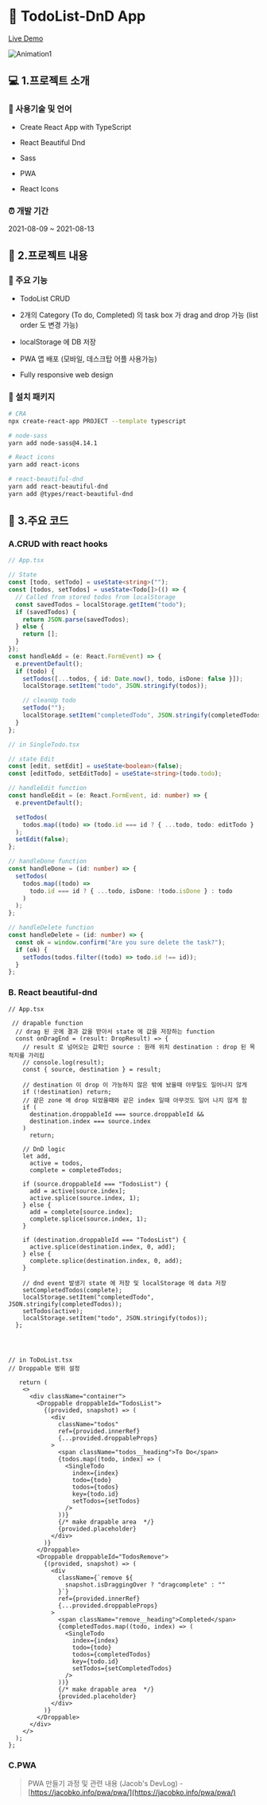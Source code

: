 # 📔 TodoList-DnD App

<a href="https://todo.jacobko.info/" target="_blank">Live Demo</a>

![Animation1](https://user-images.githubusercontent.com/28912774/130744544-a6e5951b-d804-4de4-921e-34295ab82961.gif)

## 💻 1.프로젝트 소개

### 📝 사용기술 및 언어

- Create React App with TypeScript

- React Beautiful Dnd

- Sass

- PWA

- React Icons

### ⏰ 개발 기간

2021-08-09 ~ 2021-08-13

## 📃 2.프로젝트 내용

### 📌 주요 기능

- TodoList CRUD

- 2개의 Category (To do, Completed) 의 task box 가 drag and drop 가능 (list order 도 변경 가능)

- localStorage 에 DB 저장

- PWA 앱 배포 (모바일, 데스크탑 어플 사용가능)

- Fully responsive web design

### 🎁 설치 패키지

```bash
# CRA
npx create-react-app PROJECT --template typescript

# node-sass
yarn add node-sass@4.14.1

# React icons
yarn add react-icons

# react-beautiful-dnd
yarn add react-beautiful-dnd
yarn add @types/react-beautiful-dnd
```

## 🔎 3.주요 코드

### A.CRUD with react hooks

```ts
// App.tsx

// State
const [todo, setTodo] = useState<string>("");
const [todos, setTodos] = useState<Todo[]>(() => {
  // Called from stored todos from localStorage
  const savedTodos = localStorage.getItem("todo");
  if (savedTodos) {
    return JSON.parse(savedTodos);
  } else {
    return [];
  }
});
const handleAdd = (e: React.FormEvent) => {
  e.preventDefault();
  if (todo) {
    setTodos([...todos, { id: Date.now(), todo, isDone: false }]);
    localStorage.setItem("todo", JSON.stringify(todos));

    // cleanUp todo
    setTodo("");
    localStorage.setItem("completedTodo", JSON.stringify(completedTodos));
  }
};

// in SingleTodo.tsx

// state Edit
const [edit, setEdit] = useState<boolean>(false);
const [editTodo, setEditTodo] = useState<string>(todo.todo);

// handleEdit function
const handleEdit = (e: React.FormEvent, id: number) => {
  e.preventDefault();

  setTodos(
    todos.map((todo) => (todo.id === id ? { ...todo, todo: editTodo } : todo))
  );
  setEdit(false);
};

// handleDone function
const handleDone = (id: number) => {
  setTodos(
    todos.map((todo) =>
      todo.id === id ? { ...todo, isDone: !todo.isDone } : todo
    )
  );
};

// handleDelete function
const handleDelete = (id: number) => {
  const ok = window.confirm("Are you sure delete the task?");
  if (ok) {
    setTodos(todos.filter((todo) => todo.id !== id));
  }
};
```

### B. React beautiful-dnd

```tsx
// App.tsx

 // drapable function
  // drag 된 곳에 결과 값을 받아서 state 에 값을 저장하는 function
  const onDragEnd = (result: DropResult) => {
    // result 로 넘어오는 값확인 source : 원래 위치 destination : drop 된 목적지를 가리킴
    // console.log(result);
    const { source, destination } = result;

    // destination 이 drop 이 가능하지 않은 밖에 놨을때 아무일도 일어나지 않게
    if (!destination) return;
    // 같은 zone 에 drop 되었을때와 같은 index 일때 아무것도 일어 나지 않게 함
    if (
      destination.droppableId === source.droppableId &&
      destination.index === source.index
    )
      return;

    // DnD logic
    let add,
      active = todos,
      complete = completedTodos;

    if (source.droppableId === "TodosList") {
      add = active[source.index];
      active.splice(source.index, 1);
    } else {
      add = complete[source.index];
      complete.splice(source.index, 1);
    }

    if (destination.droppableId === "TodosList") {
      active.splice(destination.index, 0, add);
    } else {
      complete.splice(destination.index, 0, add);
    }

    // dnd event 발생기 state 에 저장 및 localStorage 에 data 저장
    setCompletedTodos(complete);
    localStorage.setItem("completedTodo", JSON.stringify(completedTodos));
    setTodos(active);
    localStorage.setItem("todo", JSON.stringify(todos));
  };




// in ToDoList.tsx
// Droppable 범위 설정

   return (
    <>
      <div className="container">
        <Droppable droppableId="TodosList">
          {(provided, snapshot) => (
            <div
              className="todos"
              ref={provided.innerRef}
              {...provided.droppableProps}
            >
              <span className="todos__heading">To Do</span>
              {todos.map((todo, index) => (
                <SingleTodo
                  index={index}
                  todo={todo}
                  todos={todos}
                  key={todo.id}
                  setTodos={setTodos}
                />
              ))}
              {/* make drapable area  */}
              {provided.placeholder}
            </div>
          )}
        </Droppable>
        <Droppable droppableId="TodosRemove">
          {(provided, snapshot) => (
            <div
              className={`remove ${
                snapshot.isDraggingOver ? "dragcomplete" : ""
              }`}
              ref={provided.innerRef}
              {...provided.droppableProps}
            >
              <span className="remove__heading">Completed</span>
              {completedTodos.map((todo, index) => (
                <SingleTodo
                  index={index}
                  todo={todo}
                  todos={completedTodos}
                  key={todo.id}
                  setTodos={setCompletedTodos}
                />
              ))}
              {/* make drapable area  */}
              {provided.placeholder}
            </div>
          )}
        </Droppable>
      </div>
    </>
  );
};

```

### C.PWA

> PWA 만들기 과정 및 관련 내용 (Jacob's DevLog) - [https://jacobko.info/pwa/pwa/](https://jacobko.info/pwa/pwa/)
